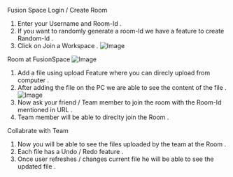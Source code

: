 Fusion Space 
Login / Create Room 
1. Enter your Username and Room-Id .
2. If you want to randomly generate a room-Id we have a feature to create Random-Id .
3. Click on Join a Workspace . 
![Image](https://github.com/user-attachments/assets/58199a57-e53e-408e-883b-eb798de0e986)

Room at FusionSpace 
![Image](https://github.com/user-attachments/assets/db3c501c-c570-485f-85eb-4d01b412e12e)

1. Add a file using upload Feature where you can direcly upload from computer .
2. After adding the file on the PC we are able to see the content of the file .
![Image](https://github.com/user-attachments/assets/47e65f25-b1ff-40cf-8ee0-89d0964f1197)
3. Now ask your friend / Team member to join the room with the Room-Id mentioned in URL .
4. Team member will be able to direclty join the Room .

Collabrate with Team 
1. Now you will be able to see the files uploaded by the team at the Room .
2. Each file has a Undo / Redo feature .
3. Once user refreshes / changes current file he will be able to see the updated file .

